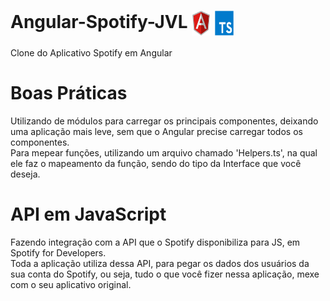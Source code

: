 # Angular-Spotify-JVL  <img align="center" alt="jogo-angular" height="40" width="30" src="https://raw.githubusercontent.com/devicons/devicon/master/icons/angularjs/angularjs-original.svg"> <img align="center" alt="jogo-typescript" height="40" width="30" src="https://raw.githubusercontent.com/devicons/devicon/master/icons/typescript/typescript-original.svg">
 
 Clone do Aplicativo Spotify em Angular


# Boas Práticas <br>
Utilizando de módulos para carregar os principais componentes, deixando uma aplicação mais leve, sem que o Angular precise carregar todos os componentes.<br>
Para mepear funções, utilizando um arquivo chamado 'Helpers.ts', na qual ele faz o mapeamento da função, sendo do tipo da Interface que você deseja. <br>


# API em JavaScript <br>
Fazendo integração com a API que o Spotify disponibiliza para JS, em Spotify for Developers. <br>
Toda a aplicação utiliza dessa API, para pegar os dados dos usuários da sua conta do Spotify, ou seja, tudo o que você fizer nessa aplicação, mexe com o seu aplicativo original.

